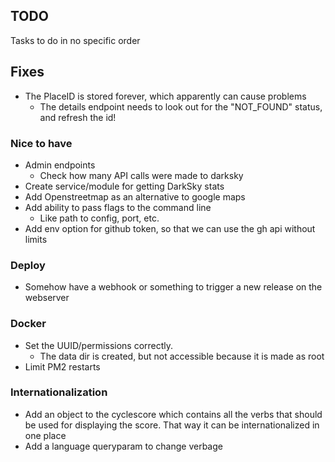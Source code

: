 ## TODO

Tasks to do in no specific order

## Fixes

- The PlaceID is stored forever, which apparently can cause problems
  - The details endpoint needs to look out for the "NOT_FOUND" status, and refresh the id!

### Nice to have

- Admin endpoints
  - Check how many API calls were made to darksky
- Create service/module for getting DarkSky stats
- Add Openstreetmap as an alternative to google maps
- Add ability to pass flags to the command line
  - Like path to config, port, etc.
- Add env option for github token, so that we can use the gh api without limits

### Deploy

- Somehow have a webhook or something to trigger a new release on the webserver

### Docker

- Set the UUID/permissions correctly.
  - The data dir is created, but not accessible because it is made as root
- Limit PM2 restarts

### Internationalization

- Add an object to the cyclescore which contains all the verbs that should be used for displaying the score. That way it can be internationalized in one place
- Add a language queryparam to change verbage
